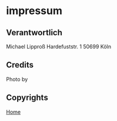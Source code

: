 # impressum

## Verantwortlich

Michael Lipproß
Hardefuststr. 1
50699 Köln

## Credits

Photo by

## Copyrights

[Home](/impressum)
